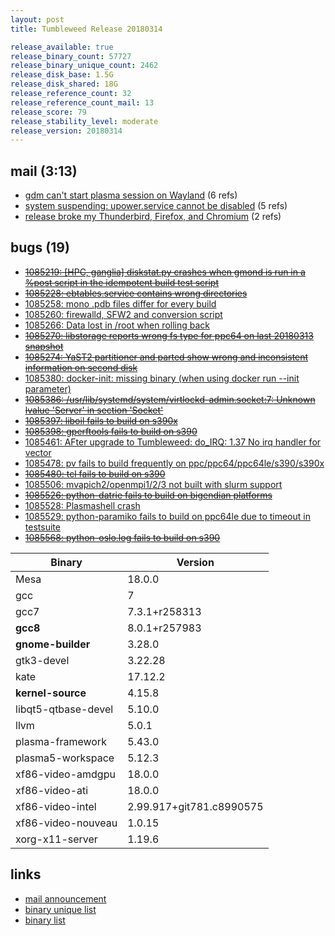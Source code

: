 ```yaml
---
layout: post
title: Tumbleweed Release 20180314

release_available: true
release_binary_count: 57727
release_binary_unique_count: 2462
release_disk_base: 1.5G
release_disk_shared: 18G
release_reference_count: 32
release_reference_count_mail: 13
release_score: 79
release_stability_level: moderate
release_version: 20180314
---
```


## mail (3:13)

- [gdm can't start plasma session on Wayland](https://lists.opensuse.org/opensuse-factory/2018-03/msg00475.html) (6 refs)
- [system suspending: upower.service cannot be disabled](https://lists.opensuse.org/opensuse-factory/2018-03/msg00474.html) (5 refs)
- [release broke my Thunderbird, Firefox, and Chromium](https://lists.opensuse.org/opensuse-factory/2018-03/msg00463.html) (2 refs)

## bugs (19)

<!--more-->

- ~~[1085219: [HPC, ganglia] diskstat.py crashes when gmond is run in a %post script in the idempotent build test script](https://bugzilla.opensuse.org/show_bug.cgi?id=1085219)~~
- ~~[1085228: ebtables.service contains wrong directories](https://bugzilla.opensuse.org/show_bug.cgi?id=1085228)~~
- [1085258: mono .pdb files differ for every build](https://bugzilla.opensuse.org/show_bug.cgi?id=1085258)
- [1085260: firewalld, SFW2 and conversion script](https://bugzilla.opensuse.org/show_bug.cgi?id=1085260)
- [1085266: Data lost in /root when rolling back](https://bugzilla.opensuse.org/show_bug.cgi?id=1085266)
- ~~[1085270: libstorage reports wrong fs type for ppc64 on last 20180313 snapshot](https://bugzilla.opensuse.org/show_bug.cgi?id=1085270)~~
- ~~[1085274: YaST2 partitioner and parted show wrong and inconsistent information on second disk](https://bugzilla.opensuse.org/show_bug.cgi?id=1085274)~~
- [1085380: docker-init: missing binary (when using docker run --init parameter)](https://bugzilla.opensuse.org/show_bug.cgi?id=1085380)
- ~~[1085386: /usr/lib/systemd/system/virtlockd-admin.socket:7: Unknown lvalue 'Server' in section 'Socket'](https://bugzilla.opensuse.org/show_bug.cgi?id=1085386)~~
- ~~[1085397: liboil fails to build on s390x](https://bugzilla.opensuse.org/show_bug.cgi?id=1085397)~~
- ~~[1085398: gperftools fails to build on s390](https://bugzilla.opensuse.org/show_bug.cgi?id=1085398)~~
- [1085461: AFter upgrade to Tumbleweed:  do_IRQ: 1.37 No irq handler for vector](https://bugzilla.opensuse.org/show_bug.cgi?id=1085461)
- [1085478: pv fails to build frequently on ppc/ppc64/ppc64le/s390/s390x](https://bugzilla.opensuse.org/show_bug.cgi?id=1085478)
- ~~[1085480: tcl fails to build on s390](https://bugzilla.opensuse.org/show_bug.cgi?id=1085480)~~
- [1085506: mvapich2/openmpi1/2/3 not built with slurm support](https://bugzilla.opensuse.org/show_bug.cgi?id=1085506)
- ~~[1085526: python-datrie fails to build on bigendian platforms](https://bugzilla.opensuse.org/show_bug.cgi?id=1085526)~~
- [1085528: Plasmashell crash](https://bugzilla.opensuse.org/show_bug.cgi?id=1085528)
- [1085529: python-paramiko fails to build on ppc64le due to timeout in testsuite](https://bugzilla.opensuse.org/show_bug.cgi?id=1085529)
- ~~[1085568: python-oslo.log fails to build on s390](https://bugzilla.opensuse.org/show_bug.cgi?id=1085568)~~

Binary | Version
--- | ---
Mesa | 18.0.0
gcc | 7
gcc7 | 7.3.1+r258313
**gcc8** | 8.0.1+r257983
**gnome-builder** | 3.28.0
gtk3-devel | 3.22.28
kate | 17.12.2
**kernel-source** | 4.15.8
libqt5-qtbase-devel | 5.10.0
llvm | 5.0.1
plasma-framework | 5.43.0
plasma5-workspace | 5.12.3
xf86-video-amdgpu | 18.0.0
xf86-video-ati | 18.0.0
xf86-video-intel | 2.99.917+git781.c8990575
xf86-video-nouveau | 1.0.15
xorg-x11-server | 1.19.6

## links

- [mail announcement](https://lists.opensuse.org/opensuse-factory/2018-03/msg00458.html)
- [binary unique list](http://download.tumbleweed.boombatower.com/20180314/rpm.unique.list)
- [binary list](http://download.tumbleweed.boombatower.com/20180314/rpm.list)
